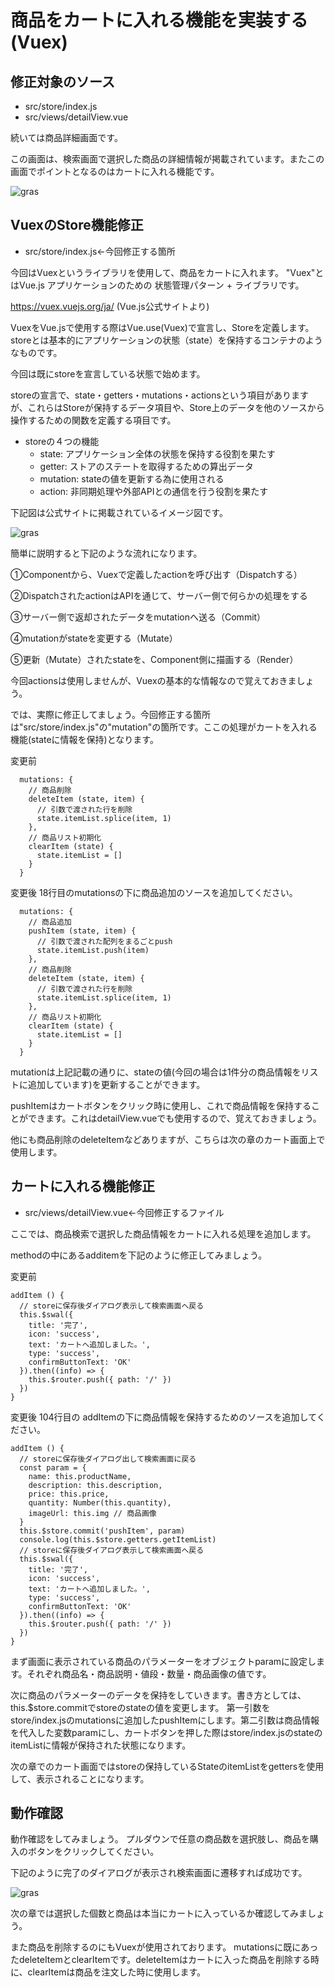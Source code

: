 # 商品をカートに入れる機能を実装する(Vuex)

## 修正対象のソース
* src/store/index.js
* src/views/detailView.vue

続いては商品詳細画面です。

この画面は、検索画面で選択した商品の詳細情報が掲載されています。またこの画面でポイントとなるのはカートに入れる機能です。

![gras](img/flow.png)

## VuexのStore機能修正
* src/store/index.js←今回修正する箇所

今回はVuexというライブラリを使用して、商品をカートに入れます。
"Vuex"とはVue.js アプリケーションのための 状態管理パターン + ライブラリです。

https://vuex.vuejs.org/ja/ (Vue.js公式サイトより)

VuexをVue.jsで使用する際はVue.use(Vuex)で宣言し、Storeを定義します。
storeとは基本的にアプリケーションの状態（state）を保持するコンテナのようなものです。

今回は既にstoreを宣言している状態で始めます。

storeの宣言で、state・getters・mutations・actionsという項目がありますが、これらはStoreが保持するデータ項目や、Store上のデータを他のソースから操作するための関数を定義する項目です。

* storeの４つの機能
  * state: アプリケーション全体の状態を保持する役割を果たす
  * getter: ストアのステートを取得するための算出データ
  * mutation: stateの値を更新する為に使用される
  * action: 非同期処理や外部APIとの通信を行う役割を果たす

下記図は公式サイトに掲載されているイメージ図です。

![gras](img/vuex.png)

簡単に説明すると下記のような流れになります。

①Componentから、Vuexで定義したactionを呼び出す（Dispatchする）

②DispatchされたactionはAPIを通じて、サーバー側で何らかの処理をする

③サーバー側で返却されたデータをmutationへ送る（Commit）

④mutationがstateを変更する（Mutate）

⑤更新（Mutate）されたstateを、Component側に描画する（Render）

今回actionsは使用しませんが、Vuexの基本的な情報なので覚えておきましょう。

では、実際に修正してましょう。今回修正する箇所は"src/store/index.js"の"mutation"の箇所です。ここの処理がカートを入れる機能(stateに情報を保持)となります。
  
変更前
```
  mutations: {
    // 商品削除
    deleteItem (state, item) {
      // 引数で渡された行を削除
      state.itemList.splice(item, 1)
    },
    // 商品リスト初期化
    clearItem (state) {
      state.itemList = []
    }
  }
```

変更後
18行目のmutationsの下に商品追加のソースを追加してください。
```
  mutations: {
    // 商品追加
    pushItem (state, item) {
      // 引数で渡された配列をまるごとpush
      state.itemList.push(item)
    },
    // 商品削除
    deleteItem (state, item) {
      // 引数で渡された行を削除
      state.itemList.splice(item, 1)
    },
    // 商品リスト初期化
    clearItem (state) {
      state.itemList = []
    }
  }
```

mutationは上記記載の通りに、stateの値(今回の場合は1件分の商品情報をリストに追加しています)を更新することができます。

pushItemはカートボタンをクリック時に使用し、これで商品情報を保持することができます。これはdetailView.vueでも使用するので、覚えておきましょう。

他にも商品削除のdeleteItemなどありますが、こちらは次の章のカート画面上で使用します。



## カートに入れる機能修正
* src/views/detailView.vue←今回修正するファイル

ここでは、商品検索で選択した商品情報をカートに入れる処理を追加します。

methodの中にあるadditemを下記のように修正してみましょう。

変更前
```
addItem () {
  // storeに保存後ダイアログ表示して検索画面へ戻る
  this.$swal({
    title: '完了',
    icon: 'success',
    text: 'カートへ追加しました。',
    type: 'success',
    confirmButtonText: 'OK'
  }).then((info) => {
    this.$router.push({ path: '/' })
  })
}
```
変更後
104行目の addItemの下に商品情報を保持するためのソースを追加してください。
```
addItem () {
  // storeに保存後ダイアログ出して検索画面に戻る
  const param = {
    name: this.productName,
    description: this.description,
    price: this.price,
    quantity: Number(this.quantity),
    imageUrl: this.img // 商品画像
  }
  this.$store.commit('pushItem', param)
  console.log(this.$store.getters.getItemList)
  // storeに保存後ダイアログ表示して検索画面へ戻る
  this.$swal({
    title: '完了',
    icon: 'success',
    text: 'カートへ追加しました。',
    type: 'success',
    confirmButtonText: 'OK'
  }).then((info) => {
    this.$router.push({ path: '/' })
  })
}
```
まず画面に表示されている商品のパラメーターをオブジェクトparamに設定します。それぞれ商品名・商品説明・値段・数量・商品画像の値です。

次に商品のパラメーターのデータを保持をしていきます。書き方としては、this.$store.commitでstoreのstateの値を変更します。
第一引数をstore/index.jsのmutationsに追加したpushItemにします。第二引数は商品情報を代入した変数paramにし、カートボタンを押した際はstore/index.jsのstateのitemListに情報が保持された状態になります。

次の章でのカート画面ではstoreの保持しているStateのitemListをgettersを使用して、表示されることになります。

## 動作確認
動作確認をしてみましょう。
プルダウンで任意の商品数を選択肢し、商品を購入のボタンをクリックしてください。

下記のように完了のダイアログが表示され検索画面に遷移すれば成功です。

![gras](img/GoCart.png)

次の章では選択した個数と商品は本当にカートに入っているか確認してみましょう。

また商品を削除するのにもVuexが使用されております。
mutationsに既にあったdeleteItemとclearItemです。deleteItemはカートに入った商品を削除する時に、clearItemは商品を注文した時に使用します。
